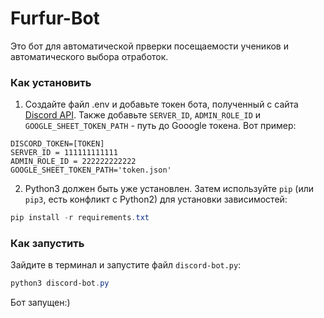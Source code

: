 # Furfur-Bot
 
Это бот для автоматической прверки посещаемости учеников и автоматического выбора отработок.

### Как установить

1. Создайте файл .env и добавьте токен бота, полученный с сайта [Discord API](https://discord.com/developers/applications). Также добавьте `SERVER_ID`, `ADMIN_ROLE_ID` и `GOOGLE_SHEET_TOKEN_PATH` - путь до Gooogle токена. Вот пример:
```
DISCORD_TOKEN=[TOKEN]
SERVER_ID = 111111111111
ADMIN_ROLE_ID = 222222222222
GOOGLE_SHEET_TOKEN_PATH='token.json'
```

2. Python3 должен быть уже установлен. 
Затем используйте `pip` (или `pip3`, есть конфликт с Python2) для установки зависимостей:
```powershell
pip install -r requirements.txt
```


### Как запустить

Зайдите в терминал и запустите файл `discord-bot.py`:
```powershell
python3 discord-bot.py
```


Бот запущен:)

